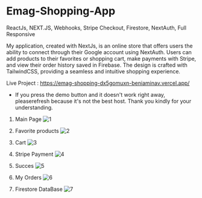 # Emag-Shopping-App
ReactJs, NEXT.JS, Webhooks, Stripe Checkout, Firestore, NextAuth, Full Responsive




My application, created with NextJs, is an online store that offers users the ability to connect through their Google account using NextAuth. Users can add products to their favorites or shopping cart, make payments with Stripe, and view their order history saved in Firebase. The design is crafted with TailwindCSS, providing a seamless and intuitive shopping experience.

Live Project : https://emag-shopping-dx5gomuxn-beniaminav.vercel.app/

* If you press the demo button and it doesn't work right away, pleaserefresh because it's not the best host. Thank you kindly for your understanding.


1. Main Page
![1](https://user-images.githubusercontent.com/57075208/220939159-d54401bc-2f86-4445-9163-50647a1baa07.png)

2. Favorite products
![2](https://user-images.githubusercontent.com/57075208/220939406-52c2ddd2-733f-4faf-abc3-b534ecd042d7.png)

3. Cart
![3](https://user-images.githubusercontent.com/57075208/220939512-74dc0d6f-e6cc-407d-a6f7-38d32c3f93c4.png)

4. Stripe Payment
![4](https://user-images.githubusercontent.com/57075208/220939610-f0d1e315-f9f7-4ac2-b883-92624c214879.png)

5. Succes
![5](https://user-images.githubusercontent.com/57075208/220939662-bf65fe18-9500-41f6-a5f0-7ab5139af555.png)

6. My Orders
![6](https://user-images.githubusercontent.com/57075208/220939988-f0b0da2d-6d7b-4520-bdf5-29662afbdb17.png)

7. Firestore DataBase
![7](https://user-images.githubusercontent.com/57075208/220941478-b9aee623-a7d8-4f33-9ecd-d3eabb8525e6.png)







